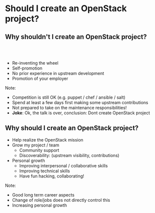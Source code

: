 <!-- .slide: data-state="section-break" id="should-I" data-timing="10" data-menu-title="Should I create?" -->
# Should I create an OpenStack project?


<!-- .slide: data-state="normal" id="why-not-create-openstack-project" data-timing="60" data-menu-title="Why should I not create?" -->
## Why shouldn't I create an OpenStack project?

<br><br>

* Re-inventing the wheel
* Self-promotion
* No prior experience in upstream development
* Promotion of your employer

Note:

- Competition is still OK (e.g. puppet / chef / ansible / salt)
-  Spend at least a few days first making some
  upstream contributions
- Not prepared to take on the maintenance responsibilities!
- **Joke**: Ok, the talk is over, conclusion: Dont create OpenStack project


<!-- .slide: data-state="normal" id="why-create-openstack-project" data-timing="60" data-menu-title="Why should I create?" -->
## Why should I create an OpenStack project?

* Help realize the OpenStack mission
* Grow my project / team
    *   Community support
    *   Discoverability: (upstream visibility, contributions)
* Personal growth
    *   Improving interpersonal / collaborative skills
    *   Improving technical skills
    *   Have fun hacking, collaborating!

Note:

- Good long term career aspects
- Change of role/jobs does not directly control this
- Increasing personal growth
